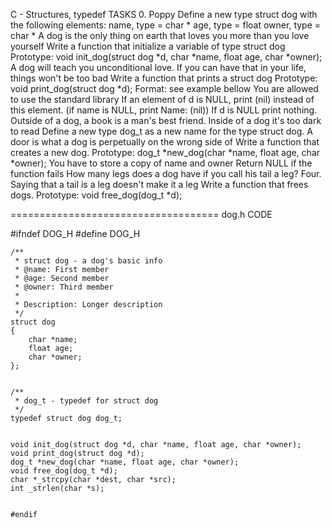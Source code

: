 C - Structures, typedef TASKS 0. Poppy Define a new type struct dog with the following elements:
name, type = char *
age, type = float
owner, type = char *
A dog is the only thing on earth that loves you more than you love yourself Write a function that initialize a variable of type struct dog
Prototype: void init_dog(struct dog *d, char *name, float age, char *owner);
A dog will teach you unconditional love. If you can have that in your life, things won't be too bad Write a function that prints a struct dog
Prototype: void print_dog(struct dog *d);
Format: see example bellow
You are allowed to use the standard library
If an element of d is NULL, print (nil) instead of this element. (if name is NULL, print Name: (nil))
If d is NULL print nothing.
Outside of a dog, a book is a man's best friend. Inside of a dog it's too dark to read Define a new type dog_t as a new name for the type struct dog.
A door is what a dog is perpetually on the wrong side of Write a function that creates a new dog.
Prototype: dog_t *new_dog(char *name, float age, char *owner);
You have to store a copy of name and owner
Return NULL if the function fails
How many legs does a dog have if you call his tail a leg? Four. Saying that a tail is a leg doesn't make it a leg Write a function that frees dogs.
Prototype: void free_dog(dog_t *d);




====================================
dog.h CODE


#ifndef DOG_H
#define DOG_H


	/**
	 * struct dog - a dog's basic info
	 * @name: First member
	 * @age: Second member
	 * @owner: Third member
	 *
	 * Description: Longer description
	 */
	struct dog
	{
		char *name;
		float age;
		char *owner;
	};


	/**
	 * dog_t - typedef for struct dog
	 */
	typedef struct dog dog_t;


	void init_dog(struct dog *d, char *name, float age, char *owner);
	void print_dog(struct dog *d);
	dog_t *new_dog(char *name, float age, char *owner);
	void free_dog(dog_t *d);
	char *_strcpy(char *dest, char *src);
	int _strlen(char *s);


	#endif


